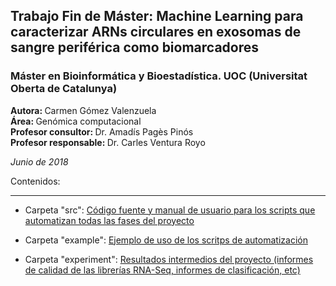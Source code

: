 <h2>Trabajo Fin de Máster: Machine Learning para caracterizar ARNs circulares en exosomas de sangre periférica como biomarcadores</h2>
<h3>Máster en Bioinformática y Bioestadística. UOC (Universitat Oberta de Catalunya)</h3>

<b>Autora: </b> Carmen Gómez Valenzuela     
<b>Área: </b> Genómica computacional     
<b>Profesor consultor: </b> Dr. Amadís Pagès Pinós    
<b>Profesor responsable: </b> Dr. Carles Ventura Royo     

<i>Junio de 2018</i>

Contenidos:          
<hr/>      

- Carpeta "src": <a href="https://github.com/carmengmz/circRNA/tree/master/src" target="_blank">
          Código fuente y manual de usuario para los scripts que automatizan todas las fases del proyecto</a>

- Carpeta "example": <a href="https://github.com/carmengmz/circRNA/tree/master/example" target="_blank"> 
          Ejemplo de uso de los scritps de automatización </a>
          
- Carpeta "experiment": <a href="https://github.com/carmengmz/circRNA/tree/master/experiment/" target="_blank">
          Resultados intermedios del proyecto (informes de calidad de las librerías RNA-Seq, informes de clasificación, etc) </a>
          
      
